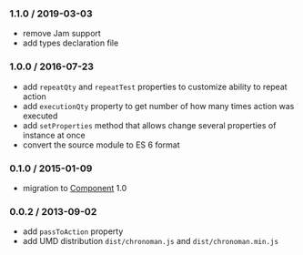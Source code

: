 ### 1.1.0 / 2019-03-03

* remove Jam support
* add types declaration file

### 1.0.0 / 2016-07-23

* add `repeatQty` and `repeatTest` properties to customize ability to repeat action
* add `executionQty` property to get number of how many times action was executed
* add `setProperties` method that allows change several properties of instance at once
* convert the source module to ES 6 format

### 0.1.0 / 2015-01-09

* migration to [Component](https://github.com/componentjs/component) 1.0

### 0.0.2 / 2013-09-02

* add `passToAction` property
* add UMD distribution `dist/chronoman.js` and `dist/chronoman.min.js`
